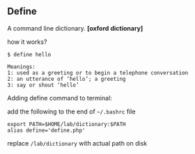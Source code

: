 Define 
--

A command line dictionary. **[oxford dictionary]**

how it works?
    
    $ define hello
    
    Meanings:
    1: used as a greeting or to begin a telephone conversation
    2: an utterance of ‘hello’; a greeting
    3: say or shout ‘hello’
    
    
Adding define command to terminal:

add the following to the end of `~/.bashrc` file

    export PATH=$HOME/lab/dictionary:$PATH
    alias define='define.php'
    
 replace `/lab/dictionary` with actual path on disk
